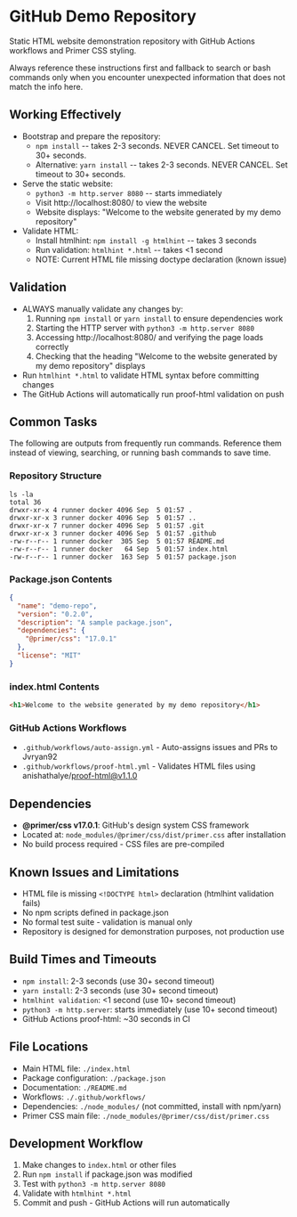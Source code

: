 # GitHub Demo Repository
Static HTML website demonstration repository with GitHub Actions workflows and Primer CSS styling.

Always reference these instructions first and fallback to search or bash commands only when you encounter unexpected information that does not match the info here.

## Working Effectively
- Bootstrap and prepare the repository:
  - `npm install` -- takes 2-3 seconds. NEVER CANCEL. Set timeout to 30+ seconds.
  - Alternative: `yarn install` -- takes 2-3 seconds. NEVER CANCEL. Set timeout to 30+ seconds.
- Serve the static website:
  - `python3 -m http.server 8080` -- starts immediately
  - Visit http://localhost:8080/ to view the website
  - Website displays: "Welcome to the website generated by my demo repository"
- Validate HTML:
  - Install htmlhint: `npm install -g htmlhint` -- takes 3 seconds
  - Run validation: `htmlhint *.html` -- takes <1 second
  - NOTE: Current HTML file missing doctype declaration (known issue)

## Validation
- ALWAYS manually validate any changes by:
  1. Running `npm install` or `yarn install` to ensure dependencies work
  2. Starting the HTTP server with `python3 -m http.server 8080`
  3. Accessing http://localhost:8080/ and verifying the page loads correctly
  4. Checking that the heading "Welcome to the website generated by my demo repository" displays
- Run `htmlhint *.html` to validate HTML syntax before committing changes
- The GitHub Actions will automatically run proof-html validation on push

## Common Tasks
The following are outputs from frequently run commands. Reference them instead of viewing, searching, or running bash commands to save time.

### Repository Structure
```
ls -la
total 36
drwxr-xr-x 4 runner docker 4096 Sep  5 01:57 .
drwxr-xr-x 3 runner docker 4096 Sep  5 01:57 ..
drwxr-xr-x 7 runner docker 4096 Sep  5 01:57 .git
drwxr-xr-x 3 runner docker 4096 Sep  5 01:57 .github
-rw-r--r-- 1 runner docker  305 Sep  5 01:57 README.md
-rw-r--r-- 1 runner docker   64 Sep  5 01:57 index.html
-rw-r--r-- 1 runner docker  163 Sep  5 01:57 package.json
```

### Package.json Contents
```json
{
  "name": "demo-repo",
  "version": "0.2.0",
  "description": "A sample package.json",
  "dependencies": {
    "@primer/css": "17.0.1"
  },
  "license": "MIT"
}
```

### index.html Contents
```html
<h1>Welcome to the website generated by my demo repository</h1>
```

### GitHub Actions Workflows
- `.github/workflows/auto-assign.yml` - Auto-assigns issues and PRs to Jvryan92
- `.github/workflows/proof-html.yml` - Validates HTML files using anishathalye/proof-html@v1.1.0

## Dependencies
- **@primer/css v17.0.1**: GitHub's design system CSS framework
- Located at: `node_modules/@primer/css/dist/primer.css` after installation
- No build process required - CSS files are pre-compiled

## Known Issues and Limitations
- HTML file is missing `<!DOCTYPE html>` declaration (htmlhint validation fails)
- No npm scripts defined in package.json
- No formal test suite - validation is manual only
- Repository is designed for demonstration purposes, not production use

## Build Times and Timeouts
- `npm install`: 2-3 seconds (use 30+ second timeout)
- `yarn install`: 2-3 seconds (use 30+ second timeout)  
- `htmlhint validation`: <1 second (use 10+ second timeout)
- `python3 -m http.server`: starts immediately (use 10+ second timeout)
- GitHub Actions proof-html: ~30 seconds in CI

## File Locations
- Main HTML file: `./index.html`
- Package configuration: `./package.json`
- Documentation: `./README.md`
- Workflows: `./.github/workflows/`
- Dependencies: `./node_modules/` (not committed, install with npm/yarn)
- Primer CSS main file: `./node_modules/@primer/css/dist/primer.css`

## Development Workflow
1. Make changes to `index.html` or other files
2. Run `npm install` if package.json was modified
3. Test with `python3 -m http.server 8080`
4. Validate with `htmlhint *.html`
5. Commit and push - GitHub Actions will run automatically